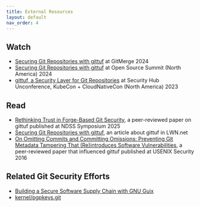 ```yaml
---
title: External Resources
layout: default
nav_order: 4
---
```


## Watch

- [Securing Git Repositories with gittuf](https://youtu.be/5bWpeZNK00Q) at
  GitMerge 2024
- [Securing Git Repositories with gittuf](https://youtu.be/eCSeIEdMbCw) at Open
  Source Summit (North America) 2024
- [gittuf, a Security Layer for Git Repositories](https://youtu.be/f5uSRKTIQfk)
  at Security Hub Unconference, KubeCon + CloudNativeCon (North America) 2023

## Read

- [Rethinking Trust in Forge-Based Git
  Security](https://www.ndss-symposium.org/wp-content/uploads/2025-1008-paper.pdf),
  a peer-reviewed paper on gittuf published at NDSS Symposium 2025
- [Securing Git Repositories with gittuf](https://lwn.net/Articles/972467/), an
  article about gittuf in LWN.net
- [On Omitting Commits and Committing Omissions: Preventing Git Metadata
  Tampering That (Re)introduces Software
  Vulnerabilities](https://www.usenix.org/conference/usenixsecurity16/technical-sessions/presentation/torres-arias),
  a peer-reviewed paper that influenced gittuf published at USENIX Security 2016

## Related Git Security Efforts

- [Building a Secure Software Supply Chain with GNU
  Guix](https://programming-journal.org/2023/7/1/)
- [kernel/pgpkeys.git](https://git.kernel.org/pub/scm/docs/kernel/pgpkeys.git)
